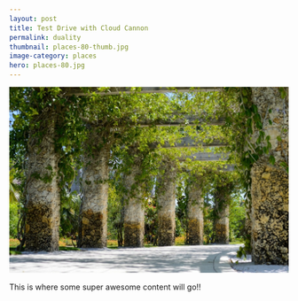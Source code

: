 ```yaml
---
layout: post
title: Test Drive with Cloud Cannon
permalink: duality
thumbnail: places-80-thumb.jpg
image-category: places
hero: places-80.jpg
---
```



![](/uploads/versions/places-131---x2-0-1277-851-1280-853x---.jpg)

This is where some super awesome content will go!!